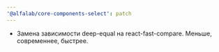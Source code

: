 ```yaml
---
'@alfalab/core-components-select': patch
---
```


   - Замена зависимости deep-equal на react-fast-compare. Меньше, современнее, быстрее.
